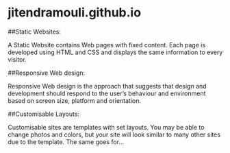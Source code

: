 # jitendramouli.github.io
 ##Static Websites:
 
A Static Website contains Web pages with fixed content. Each page is developed using HTML and CSS and displays the same information to every visitor.

##Responsive Web design:

Responsive Web design is the approach that suggests that design and development should respond to the user’s behaviour and environment based on screen size, platform and orientation.

##Customisable Layouts:

Customisable sites are templates with set layouts. You may be able to change photos and colors, but your site will look similar to many other sites due to the template. The same goes for...
